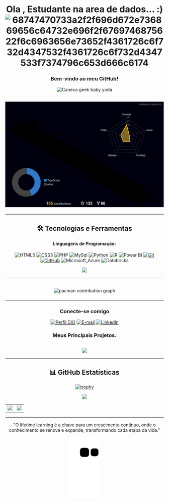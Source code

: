 <div align="center">

# Ola , Estudante na area de dados...  :) ![68747470733a2f2f696d672e736869656c64732e696f2f6769746875622f6c6963656e73652f4361726c6f732d4347532f4361726c6f732d4347533f7374796c653d666c6174](https://github.com/user-attachments/assets/047c0f41-a70a-4582-b7e1-73278c3cceaa)
### Bem-vindo ao meu GitHub! 

  <img src="https://media2.giphy.com/media/iYVneIXJQ3jdJLkZmM/giphy.gif" jsaction="load:XAeZkd;" jsname="HiaYvf" class="n3VNCb KAlRDb" alt="Caneca geek baby yoda" data-noaft="1" style="width: 480px; height: 270px; margin: 0px;">
</div>

![Status](./profile-3d-contrib/profile-night-rainbow.svg)
---

---
<div align="center">
  
## 🛠 Tecnologias e Ferramentas
#### Linguagens de Programação:

![HTML5](https://img.shields.io/badge/HTML-000?style=for-the-badge&logo=html5)
![CSS3](https://img.shields.io/badge/CSS3-000?style=for-the-badge&logo=css3&logoColor=264CE4)
![PHP](https://img.shields.io/badge/PHP-000?style=for-the-badge&logo=php)
![MySql](https://img.shields.io/badge/MySql-000?style=for-the-badge&logo=mysql)
![Python](https://img.shields.io/badge/Python-000?style=for-the-badge&logo=python)
![R](https://img.shields.io/badge/R-000?style=for-the-badge&logo=R)
![Power BI](https://img.shields.io/badge/Power_BI-000?style=for-the-badge&logo=powerbi)
[![Git](https://img.shields.io/badge/Git-000?style=for-the-badge&logo=git)](https://git-scm.com/doc) 
[![GitHub](https://img.shields.io/badge/GitHub-000?style=for-the-badge&logo=github)](https://docs.github.com/)
![Microsoft_Azure](https://img.shields.io/badge/Microsoft_Azure-000?style=for-the-badge&logo=microsoft-azure&logo=microsoft-azure&logoColor=white)
![Databricks](https://img.shields.io/badge/Databricks-000?style=for-the-badge&logo=Databricks&logo=Databricks&logoColor=white)

<div align="center" >
<a href="https://skillicons.dev"   >
  <img src="https://skillicons.dev/icons?i=git,anaconda,arduino,azure,bootstrap,c,css,docker,gcp,github,html,instagram,linux,,linkedin,,md,opencv,php,,postman,py,pytorch,r,sklearn,tensorflow,windows,vscode,vercel,vite" />
</a>
  <br />

---
<br>

<picture>
  <source media="(prefers-color-scheme: dark)" srcset="https://raw.githubusercontent.com/leonardocorreia08/leonardocorreia08/output/pacman-contribution-graph-dark.svg">
  <source media="(prefers-color-scheme: light)" srcset="https://raw.githubusercontent.com/leonardocorreia08/leonardocorreia08/output/pacman-contribution-graph.svg">
  <img alt="pacman contribution graph" src="https://raw.githubusercontent.com/leonardocorreia08/leonardocorreia08/output/pacman-contribution-graph.svg">
</picture>

###
---


  </div>

### Conecte-se comigo
[![Perfil DIO](https://img.shields.io/badge/-Meu%20Perfil%20na%20DIO-000000?style=for-the-badge&logoColor=30A3DC)](https://web.dio.me/users/leonardo__correia/)
[![E-mail](https://img.shields.io/badge/-Email-000?style=for-the-badge&logo=gmail&logoColor=E94D5F)](mailto:leonardo__correia@hotmail.com)
[![LinkedIn](https://img.shields.io/badge/-LinkedIn-000?style=for-the-badge&logo=linkedin&logoColor=30A3DC)](https://www.linkedin.com/in/it-leonardo-correia/)






### Meus Principais Projetos.
  ##
  ##
<div align="center">
  <img src="https://komarev.com/ghpvc/?username=leonardocorreia08&color=gray"
</div>
  

---
## 📊 GitHub Estatísticas
[![trophy](https://github-profile-trophy.vercel.app/?username=leonardocorreia08&theme=onedark&no-frame=true&row=2&column=3)](https://github.com/ryo-ma/github-profile-trophy)


 <img src="https://capsule-render.vercel.app/api?type=waving&color=gradient&height=130&width=200%&section=footer"/>

<table cellpadding="0">
  <tr style="padding: 0">
    <!-- GitHub Stats Card -->  
    <td valign="top"><img height="200" src="https://github-readme-stats.vercel.app/api?username=leonardocorreia08&show_icons=true&theme=radical#gh-dark-mode-only"/></td>
    <!-- GitHub Top Language Card -->
    <td valign="top"><img height="200" src="https://github-readme-stats.vercel.app/api/top-langs/?username=leonardocorreia08&layout=compact&theme=radical&custom_title=Languages"/></td>
  </tr>
</table>

---
"O lifetime learning é a chave para um crescimento contínuo, onde o conhecimento se renova e expande, transformando cada etapa da vida."
</div>


 

 <div>
   
  ![Snake animation](https://github.com/leonardocorreia08/leonardocorreia08/blob/output/github-contribution-grid-snake.svg)
 
</div>

 <!--<picture>
  <source media="(prefers-color-scheme: dark)" srcset="github-snake-dark.svg" />
  <source media="(prefers-color-scheme: light)" srcset="github-snake.svg" />
  <img alt="github-snake" src="github-snake.svg" />
 </picture> -->
